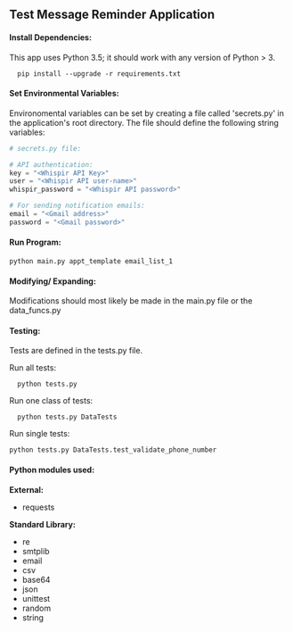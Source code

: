 ## Test Message Reminder Application


#### Install Dependencies:
This app uses Python 3.5; it should work with any version of Python > 3.
```
  pip install --upgrade -r requirements.txt
```
#### Set Environmental Variables:

Environomental variables can be set by creating a file called 'secrets.py' in the application's root directory. The file should define the following string variables:

```python
# secrets.py file:

# API authentication:
key = "<Whispir API Key>"
user = "<Whispir API user-name>"
whispir_password = "<Whispir API password>"

# For sending notification emails:
email = "<Gmail address>"
password = "<Gmail password>"
```

#### Run Program:
```
python main.py appt_template email_list_1
```

#### Modifying/ Expanding:

Modifications should most likely be made in the main.py file or the data_funcs.py

#### Testing:
Tests are defined in the tests.py file.

Run all tests:
```
  python tests.py
```
Run one class of tests:
```
  python tests.py DataTests

```
Run single tests:
```
python tests.py DataTests.test_validate_phone_number
```

#### Python modules used:
 **External:**
- requests

**Standard Library:**
- re
- smtplib
- email
- csv
- base64
- json
- unittest
- random
-  string

